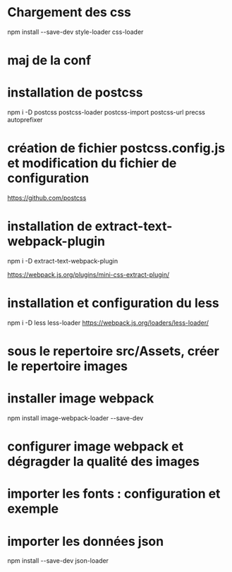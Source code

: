 # Chargement des css
npm install --save-dev style-loader css-loader
# maj de la conf

# installation de postcss 
npm i -D postcss postcss-loader postcss-import postcss-url precss autoprefixer
  
# création de fichier postcss.config.js et modification du fichier de configuration
 https://github.com/postcss

 # installation de extract-text-webpack-plugin
 npm i -D extract-text-webpack-plugin
  
 https://webpack.js.org/plugins/mini-css-extract-plugin/

 # installation et configuration du less 
 npm i -D less less-loader
  https://webpack.js.org/loaders/less-loader/

# sous le repertoire src/Assets, créer le repertoire images 
# installer image webpack 
npm install image-webpack-loader --save-dev
# configurer image webpack et dégragder la qualité des images

# importer les fonts : configuration et exemple

# importer les données json
npm install --save-dev json-loader
